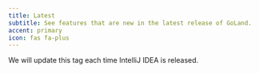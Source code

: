 ```yaml
---
title: Latest
subtitle: See features that are new in the latest release of GoLand.
accent: primary
icon: fas fa-plus
---
```


We will update this tag each time IntelliJ IDEA is released.